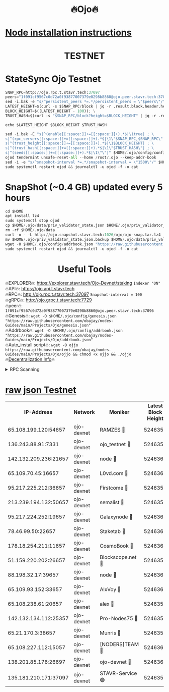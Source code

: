 <h1 align="center"> 🔥Ojo🔥</h1>

[Node installation instructions](https://github.com/obajay/nodes-Guides/tree/main/Projects/Ojo)
=

<h1 align="center"> TESTNET</h1>

# StateSync Ojo Testnet
```python
SNAP_RPC=http://ojo.rpc.t.stavr.tech:37097
peers="1f091cf9567c0d72a0f93877007379e0298b8860@ojo.peer.stavr.tech:37096"
sed -i.bak -e "s/^persistent_peers *=.*/persistent_peers = \"$peers\"/" $HOME/.ojo/config/config.toml
LATEST_HEIGHT=$(curl -s $SNAP_RPC/block | jq -r .result.block.header.height); \
BLOCK_HEIGHT=$((LATEST_HEIGHT - 100)); \
TRUST_HASH=$(curl -s "$SNAP_RPC/block?height=$BLOCK_HEIGHT" | jq -r .result.block_id.hash)

echo $LATEST_HEIGHT $BLOCK_HEIGHT $TRUST_HASH

sed -i.bak -E "s|^(enable[[:space:]]+=[[:space:]]+).*$|\1true| ; \
s|^(rpc_servers[[:space:]]+=[[:space:]]+).*$|\1\"$SNAP_RPC,$SNAP_RPC\"| ; \
s|^(trust_height[[:space:]]+=[[:space:]]+).*$|\1$BLOCK_HEIGHT| ; \
s|^(trust_hash[[:space:]]+=[[:space:]]+).*$|\1\"$TRUST_HASH\"| ; \
s|^(seeds[[:space:]]+=[[:space:]]+).*$|\1\"\"|" $HOME/.ojo/config/config.toml
ojod tendermint unsafe-reset-all --home /root/.ojo --keep-addr-book
sed -i -e "s/^snapshot-interval *=.*/snapshot-interval = \"1500\"/" $HOME/.ojo/config/app.toml
sudo systemctl restart ojod && journalctl -u ojod -f -o cat
```
# SnapShot (~0.4 GB) updated every 5 hours
```python
cd $HOME
apt install lz4
sudo systemctl stop ojod
cp $HOME/.ojo/data/priv_validator_state.json $HOME/.ojo/priv_validator_state.json.backup
rm -rf $HOME/.ojo/data
curl -o - -L http://ojo.snapshot.stavr.tech:1026/ojo/ojo-snap.tar.lz4 | lz4 -c -d - | tar -x -C $HOME/.ojo --strip-components 2
mv $HOME/.ojo/priv_validator_state.json.backup $HOME/.ojo/data/priv_validator_state.json
wget -O $HOME/.ojo/config/addrbook.json "https://raw.githubusercontent.com/obajay/nodes-Guides/main/Projects/Ojo/addrbook.json"
sudo systemctl restart ojod && journalctl -u ojod -f -o cat
```
 <h1 align="center"> Useful Tools</h1>

🔥EXPLORER🔥:        https://explorer.stavr.tech/Ojo-Devnet/staking        `Indexer "ON"` \
🔥API🔥:                     https://ojo.api.t.stavr.tech \
🔥RPC🔥:                    http://ojo.rpc.t.stavr.tech:37097              `Snapshot-interval = 100` \
🔥gRPC🔥:                  http://ojo.grpc.t.stavr.tech:7729 \
🔥peer🔥:                   `1f091cf9567c0d72a0f93877007379e0298b8860@ojo.peer.stavr.tech:37096` \
🔥Genesis🔥:    ```wget -O $HOME/.ojo/config/genesis.json "https://raw.githubusercontent.com/obajay/nodes-Guides/main/Projects/Ojo/genesis.json"``` \
🔥Addrbook🔥:    ```wget -O $HOME/.ojo/config/addrbook.json "https://raw.githubusercontent.com/obajay/nodes-Guides/main/Projects/Ojo/addrbook.json"``` \
🔥Auto_install script🔥: ```wget -O ojjo https://raw.githubusercontent.com/obajay/nodes-Guides/main/Projects/Ojo/ojjo && chmod +x ojjo && ./ojjo``` \
🔥[Decentralization Info](https://github.com/obajay/StateSync-snapshots/tree/main/Projects/Ojo/Decentralization)🔥



<details>
<summary>RPC Scanning</summary>

<h2 align="center"> We scan nodes in real time every 4 hours. And we provide the final result of RPC endpoints.
We cannot influence the operation of these nodes in any way. </h2>


```python
If Voting Power is higher than 0 --> then the Node is a validator of the network and may be subject to attack and be a potential threat to the chain.
```
```python
We marked such validators with a red symbol
```

</details>

[raw json Testnet](https://rpc-check.ojot.stavr.tech/ojot/rpc-ojot-result.json)
=


<table><tr><th>IP-Address</th><th>Network</th><th>Moniker</th><th>Latest Block Height</th><th>Earliest Block Height</th><th>Catching Up</th><th>Tx Index</th><th>Voting Power</th><th>Scan Time</th></tr><tr><td>65.108.199.120:54657</td><td>ojo-devnet</td><td>RAMZES 🔴</td><td>5246355</td><td>306156</td><td>False</td><td>on</td><td>15420</td><td>2024-02-02T07:38:34.182065125UTC</td></tr><tr><td>136.243.88.91:7331</td><td>ojo-devnet</td><td>ojo_testnet 🔴</td><td>5246356</td><td>308845</td><td>False</td><td>on</td><td>1000</td><td>2024-02-02T07:38:40.570514829UTC</td></tr><tr><td>142.132.209.236:21657</td><td>ojo-devnet</td><td>node 🔴</td><td>5246360</td><td>350001</td><td>False</td><td>on</td><td>1999</td><td>2024-02-02T07:38:59.604999437UTC</td></tr><tr><td>65.109.70.45:16657</td><td>ojo-devnet</td><td>L0vd.com 🔴</td><td>5246361</td><td>695918</td><td>False</td><td>off</td><td>998</td><td>2024-02-02T07:39:06.120568675UTC</td></tr><tr><td>95.217.225.212:36657</td><td>ojo-devnet</td><td>Firstcome 🔴</td><td>5246356</td><td>2985946</td><td>False</td><td>on</td><td>13566</td><td>2024-02-02T07:38:40.243481041UTC</td></tr><tr><td>213.239.194.132:50657</td><td>ojo-devnet</td><td>semalist 🔴</td><td>5246355</td><td>3223522</td><td>False</td><td>on</td><td>21037</td><td>2024-02-02T07:38:34.433453506UTC</td></tr><tr><td>95.217.224.252:19657</td><td>ojo-devnet</td><td>Galaxynode 🔴</td><td>5246361</td><td>3685492</td><td>False</td><td>on</td><td>11888</td><td>2024-02-02T07:39:05.133646001UTC</td></tr><tr><td>78.46.99.50:22657</td><td>ojo-devnet</td><td>Staketab 🔴</td><td>5246361</td><td>4254801</td><td>False</td><td>on</td><td>1276</td><td>2024-02-02T07:39:06.370845646UTC</td></tr><tr><td>178.18.254.211:11657</td><td>ojo-devnet</td><td>CosmoBook 🔴</td><td>5246360</td><td>4392001</td><td>False</td><td>off</td><td>1047</td><td>2024-02-02T07:39:02.097095611UTC</td></tr><tr><td>51.159.220.202:26657</td><td>ojo-devnet</td><td>Blockscope.net 🔴</td><td>5246355</td><td>4425001</td><td>False</td><td>on</td><td>1814</td><td>2024-02-02T07:38:33.384835017UTC</td></tr><tr><td>88.198.32.17:39657</td><td>ojo-devnet</td><td>node 🔴</td><td>5246360</td><td>4710001</td><td>False</td><td>on</td><td>91628</td><td>2024-02-02T07:39:02.323202992UTC</td></tr><tr><td>65.109.93.152:33657</td><td>ojo-devnet</td><td>AlxVoy 🔴</td><td>5246360</td><td>4943001</td><td>False</td><td>on</td><td>4491415</td><td>2024-02-02T07:38:59.368108360UTC</td></tr><tr><td>65.108.238.61:20657</td><td>ojo-devnet</td><td>alex 🔴</td><td>5246355</td><td>5131001</td><td>False</td><td>on</td><td>11359</td><td>2024-02-02T07:38:33.798414612UTC</td></tr><tr><td>142.132.134.112:25357</td><td>ojo-devnet</td><td>Pro-Nodes75 🔴</td><td>5246356</td><td>5146356</td><td>False</td><td>on</td><td>24651</td><td>2024-02-02T07:38:37.354991826UTC</td></tr><tr><td>65.21.170.3:38657</td><td>ojo-devnet</td><td>Munris 🔴</td><td>5246356</td><td>5146356</td><td>False</td><td>off</td><td>20123</td><td>2024-02-02T07:38:39.811597924UTC</td></tr><tr><td>65.108.227.112:15057</td><td>ojo-devnet</td><td>[NODERS]TEAM 🔴</td><td>5246361</td><td>5146361</td><td>False</td><td>off</td><td>9999</td><td>2024-02-02T07:39:05.529221875UTC</td></tr><tr><td>138.201.85.176:26697</td><td>ojo-devnet</td><td>ojo-devnet 🔴</td><td>5246361</td><td>5146361</td><td>False</td><td>on</td><td>1000024000</td><td>2024-02-02T07:39:05.804085541UTC</td></tr><tr><td>135.181.210.171:37097</td><td>ojo-devnet</td><td>STAVR-Service 🟢</td><td>5246355</td><td>5243001</td><td>False</td><td>on</td><td>0</td><td>2024-02-02T07:38:35.000091580UTC</td></tr></table>
